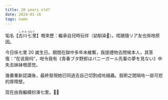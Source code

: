```yaml
---
title: 20 years old?
date: 2024-01-16
tags: name
---
```


<p>垢名【<ruby>古川<rp>(</rp><rt>こがわ</rt><rp>)</rp>七<rp>(</rp><rt>&nbsp;なな</rt><rp>)</rp>里<rp>(</rp><rt>り&nbsp;</rt><rp>)</rp></ruby>】嘅來歷：繼承自兒時玩伴（幼馴染🤔）。唔跟隨リア友也係咁原因。</p>

今日係七里 20 嵗生日。期間在獄中多年未維繫，我提禮物去問候本人，其答復：“在说我吗”，咁令我有《青春ブタ野郎はバニーガール先輩の夢を見ない》中失去妹妹嘅感觉。

幾番重新認識後，最終發現她已同過去自己切割成咗綫蟲。我啲之間隔咗一层可悲的厚障壁。

现在由我繼續扮演七里。😶‍🌫️
